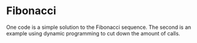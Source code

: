 # Fibonacci
One code is a simple solution to the Fibonacci sequence. 
The second is an example using dynamic programming to cut down the amount of calls.
